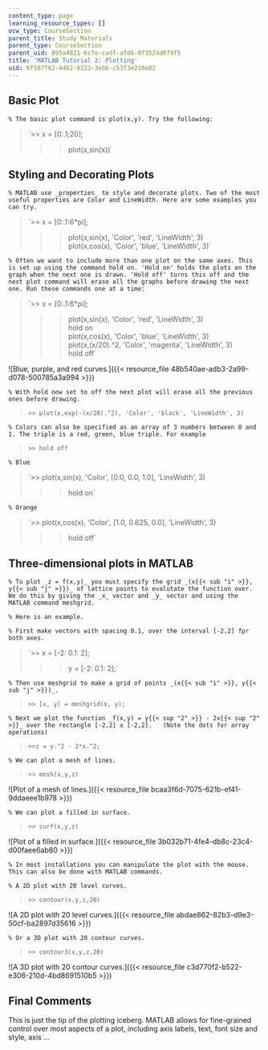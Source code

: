 ```yaml
---
content_type: page
learning_resource_types: []
ocw_type: CourseSection
parent_title: Study Materials
parent_type: CourseSection
parent_uid: 895a4821-6cfe-cadf-afd6-973524d079f5
title: 'MATLAB Tutorial 2: Plotting'
uid: 6f587f82-4462-0223-3ebb-c53f3e230a02
---
```


Basic Plot
----------

`% The basic plot command is plot(x,y). Try the following:`

> `>> x = [0:.1;20];  
> >> plot(x,sin(x))`

Styling and Decorating Plots
----------------------------

`% MATLAB use _properties_ to style and decorate plots. Two of the most useful properties are Color and LineWidth. Here are some examples you can try.`

> `>> x = [0:.1:6*pi];  
> >> plot(x,sin(x), 'Color', 'red', 'LineWidth', 3)  
> >> plot(x,cos(x), 'Color', 'blue', 'LineWidth', 3)`

`% Often we want to include more than one plot on the same axes. This is set up using the command hold on. 'Hold on' holds the plots on the graph when the next one is drawn. 'Hold off' turns this off and the next plot command will erase all the graphs before drawing the next one. Run these commands one at a time:`

> `>> x = [0:.1:6*pi];  
> >> plot(x,sin(x), 'Color', 'red', 'LineWidth', 3)  
> >> hold on  
> >> plot(x,cos(x), 'Color', 'blue', 'LineWidth', 3)  
> >> plot(x,(x/20).^2, 'Color', 'magenta', 'LineWidth', 3)  
> >> hold off`

![Blue, purple, and red curves.]({{< resource_file 48b540ae-adb3-2a99-d078-500785a3a994 >}})

`% With hold now set to off the next plot will erase all the previous ones before drawing.`

> `>> plot(x,exp(-(x/20).^2), 'Color', 'black', 'LineWidth', 3)`

`% Colors can also be specified as an array of 3 numbers between 0 and 1. The triple is a red, green, blue triple. For example`

> `>> hold off`

`% Blue`

> `>> plot(x,sin(x), 'Color', [0.0, 0.0, 1.0], 'LineWidth', 3)  
> >> hold on`

`% Orange`

> `>> plot(x,cos(x), 'Color', [1.0, 0.625, 0.0], 'LineWidth', 3)  
> >> hold off`

Three-dimensional plots in MATLAB
---------------------------------

`% To plot _z = f(x,y)_ you must specify the grid _(x{{< sub "i" >}}, y{{< sub "j" >}})_ of lattice points to evalutate the function over. We do this by giving the _x_ vector and _y_ vector and using the MATLAB command meshgrid.`

`% Here is an example.`

`% First make vectors with spacing 0.1, over the interval [-2.2] fpr both axes.`

> `>> x = [-2: 0.1: 2];  
> >> y = [-2: 0.1: 2];`

`% Then use meshgrid to make a grid of points _(x{{< sub "i" >}}, y{{< sub "j" >}})_.`

> `>> [x, y] = meshgrid(x, y);`

`% Next we plot the function _f(x,y) = y{{< sup "2" >}} - 2x{{< sup "2" >}}_ over the rectangle [-2,2] x [-2,2].  
(Note the dots for array operations)`

> `>>z = y.^2 - 2*x.^2;`

`% We can plot a mesh of lines.`

> `>> mesh(x,y,z)`

![Plot of a mesh of lines.]({{< resource_file bcaa3f6d-7075-621b-ef41-9ddaeee1b978 >}})

`% We can plot a filled in surface.`

> `>> surf(x,y,z)`

![Plot of a filled in surface.]({{< resource_file 3b032b71-4fe4-db8c-23c4-d00faee6ab80 >}})

`% In most installations you can manipulate the plot with the mouse. This can also be done with MATLAB commands.`

`% A 2D plot with 20 level curves.`

> `>> contour(x,y,z,20)`

![A 2D plot with 20 level curves.]({{< resource_file abdae862-82b3-d9e3-50cf-ba2897d35616 >}})

`% Or a 3D plot with 20 contour curves.` 

> `>> contour3(x,y,z,20)`

![A 3D plot with 20 contour curves.]({{< resource_file c3d770f2-b522-e306-210d-4bd8691510b5 >}})

Final Comments
--------------

This is just the tip of the plotting iceberg. MATLAB allows for fine-grained control over most aspects of a plot, including axis labels, text, font size and style, axis ...